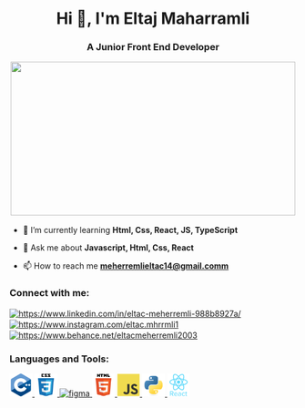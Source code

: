 <h1 align="center">Hi 👋, I'm Eltaj Maharramli</h1>
<h3 align="center">A Junior Front End Developer</h3>
<div align="center">
<img src="https://media.giphy.com/media/ZVik7pBtu9dNS/giphy.gif?cid=ecf05e479edz4cf5aopxkoc1bxfiyg8r68457uryg762rhwl&ep=v1_gifs_search&rid=giphy.gif&ct=g" width="500" height="270"/>
</div>

- 🌱 I’m currently learning **Html, Css, React, JS, TypeScript**

- 💬 Ask me about **Javascript, Html, Css, React**

- 📫 How to reach me **meherremlieltac14@gmail.comm**

<h3 align="left">Connect with me:</h3>
<p align="left">
<a href="https://www.linkedin.com/in/eltac-meherremli/" target="blank"><img align="center" src="https://raw.githubusercontent.com/rahuldkjain/github-profile-readme-generator/master/src/images/icons/Social/linked-in-alt.svg" alt="https://www.linkedin.com/in/eltac-meherremli-988b8927a/" height="30" width="40" /></a>
<a href="https://instagram.com/https://www.instagram.com/eltac.mhrrmli1" target="blank"><img align="center" src="https://raw.githubusercontent.com/rahuldkjain/github-profile-readme-generator/master/src/images/icons/Social/instagram.svg" alt="https://www.instagram.com/eltac.mhrrmli1" height="30" width="40" /></a>
<a href="https://www.behance.net/https://www.behance.net/eltacmeherremli2003" target="blank"><img align="center" src="https://raw.githubusercontent.com/rahuldkjain/github-profile-readme-generator/master/src/images/icons/Social/behance.svg" alt="https://www.behance.net/eltacmeherremli2003" height="30" width="40" /></a>
</p>

<h3 align="left">Languages and Tools:</h3>
<p align="left"> <a href="https://www.w3schools.com/cpp/" target="_blank" rel="noreferrer"> <img src="https://raw.githubusercontent.com/devicons/devicon/master/icons/cplusplus/cplusplus-original.svg" alt="cplusplus" width="40" height="40"/> </a> <a href="https://www.w3schools.com/css/" target="_blank" rel="noreferrer"> <img src="https://raw.githubusercontent.com/devicons/devicon/master/icons/css3/css3-original-wordmark.svg" alt="css3" width="40" height="40"/>  </a> <a href="https://www.figma.com/" target="_blank" rel="noreferrer"> <img src="https://www.vectorlogo.zone/logos/figma/figma-icon.svg" alt="figma" width="40" height="40"/> </a> <a href="https://www.w3.org/html/" target="_blank" rel="noreferrer"> <img src="https://raw.githubusercontent.com/devicons/devicon/master/icons/html5/html5-original-wordmark.svg" alt="html5" width="40" height="40"/> </a> <a href="https://developer.mozilla.org/en-US/docs/Web/JavaScript" target="_blank" rel="noreferrer"> <img src="https://raw.githubusercontent.com/devicons/devicon/master/icons/javascript/javascript-original.svg" alt="javascript" width="40" height="40"/> </a> <a href="https://www.python.org" target="_blank" rel="noreferrer"> <img src="https://raw.githubusercontent.com/devicons/devicon/master/icons/python/python-original.svg" alt="python" width="40" height="40"/> </a> <a href="https://reactjs.org/" target="_blank" rel="noreferrer"> <img src="https://raw.githubusercontent.com/devicons/devicon/master/icons/react/react-original-wordmark.svg" alt="react" width="40" height="40"/> </a> </p>

<p><img align="center" src="https://github-readme-stats.vercel.app/api/top-langs?username=MhrrmliEltac&show_icons=true&locale=en&layout=compact" alt="" /></p>
